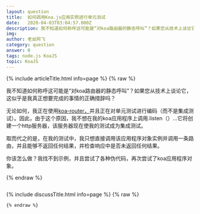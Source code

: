 ```yaml
---
layout: question
title:  如何调用Koa.js应用实例进行单元测试
date:   2020-04-03T03:04:57.000Z
description: 我不知道如何称呼这可能是“对koa路由器的静态呼叫”？如果您从技术上谈论它，这似乎是我真正想要完成的事情的正确措辞吗？无论如何，我正在使用koa-ro...
img: 
author: 老丝阿飞
category: question
answer: 0
tags: node.js KoaJS
topic: KoaJS
---
```

<div class="article-root">
  <div class="article">
    {% include articleTitle.html info=page %}
    {% raw %}
    <div class="article-content"><p><font style="vertical-align: inherit;"><font style="vertical-align: inherit;">我不知道如何称呼这可能是“对koa路由器的静态呼叫”？</font><font style="vertical-align: inherit;">如果您从技术上谈论它，这似乎是我真正想要完成的事情的正确措辞吗？</font></font></p>

<p><font style="vertical-align: inherit;"><font style="vertical-align: inherit;">无论如何，我正在使用</font></font><a href="https://github.com/alexmingoia/koa-router"><font style="vertical-align: inherit;"><font style="vertical-align: inherit;">koa-router，</font></font></a><font style="vertical-align: inherit;"><font style="vertical-align: inherit;">并且正在对单元测试进行编码（而不是集成测试）。</font><font style="vertical-align: inherit;">因此，由于这个原因，我不想在我的koa应用程序上调用.listen（）...它将创建一个http服务器，该服务器现在使我的测试成为集成测试。</font></font></p>

<p><font style="vertical-align: inherit;"><font style="vertical-align: inherit;">取而代之的是，在我的测试中，我只想直接调用该应用程序对象实例并调用一条路由，并且能够不返回任何结果，并检查响应中是否未返回任何结果。</font></font></p>

<p><font style="vertical-align: inherit;"><font style="vertical-align: inherit;">你该怎么做？</font><font style="vertical-align: inherit;">我找不到示例，并且尝试了各种伪代码，再次尝试了koa应用程序对象。</font></font></p></div>
    {% endraw %}
  </div>
  <p style="height: 0;width:0;overflow: hidden;"> 第3954篇《如何调用Koa.js应用实例进行单元测试》来自Winter(https://github.com/aiyld/aiyld.github.io)的站点</p>
  <div class="discuss-wrapper">
    {% include discussTitle.html info=page %}
    {% raw %}
    
    {% endraw %}
  </div>
<div>
